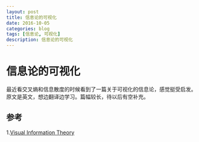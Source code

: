 ```yaml
--- 
layout: post 
title: 信息论的可视化
date: 2016-10-05 
categories: blog 
tags: [信息论, 可视化] 
description: 信息论的可视化
--- 
```


# 信息论的可视化

最近看交叉熵和信息散度的时候看到了一篇关于可视化的信息论，感觉挺受启发。原文是英文，想边翻译边学习。篇幅较长，待以后有空补充。

## 参考

1.[Visual Information Theory](http://colah.github.io/posts/2015-09-Visual-Information/)